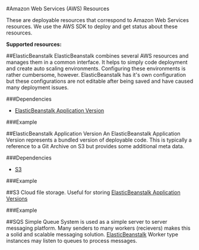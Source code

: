 #Amazon Web Services (AWS) Resources

These are deployable resources that correspond to Amazon Web Services resources. We use the AWS SDK to deploy and get 
status about these resources.

__Supported resources:__

##ElasticBeanstalk
ElasticBeanstalk combines several AWS resources and manages them in a common interface. It helps to simply code deployment
and create auto scaling environments. Configuring these environments is rather cumbersome, however. ElasticBeanstalk has
it's own configuration but these configurations are not editable after being saved and have caused many deployment issues.

###Dependencies

 * [ElasticBeanstalk Application Version](#elasticbeanstalkapplicationversion)
 
###Example
 
##ElasticBeanstalk Application Version
An ElasticBeanstalk Application Version represents a bundled version of deployable code. This is typically a reference 
to a Git Archive on S3 but provides some additional meta data.

###Dependencies

 * [S3](#s3)

###Example

##S3
Cloud file storage. Useful for storing [ElasticBeanstalk Application Versions](#elasticbeanstalkapplicationversion)

###Example

##SQS
Simple Queue System is used as a simple server to server messaging platform. Many senders to many workers (recievers) makes
this a solid and scalable messaging solution. [ElasticBeanstalk](#elasticbeanstalk) Worker type instances may listen
to queues to process messages.